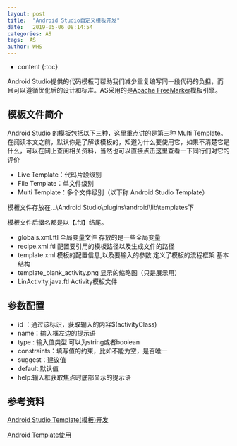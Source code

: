 ```yaml
---
layout: post
title:  "Android Studio自定义模板开发"
date:   2019-05-06 08:14:54
categories: AS
tags:  AS 
author: WHS
---
```



* content
{:toc}

Android Studio提供的代码模板可帮助我们减少重复编写同一段代码的负担，而且可以遵循优化后的设计和标准。AS采用的是[Apache FreeMarker](https://freemarker.apache.org/)模板引擎。 





## 模板文件简介

Android Studio 的模板包括以下三种，这里重点讲的是第三种 Multi Template。在阅读本文之前，默认你是了解该模板的，知道为什么要使用它，如果不清楚它是什么，可以在网上查阅相关资料，当然也可以直接点击这里查看一下同行们对它的评价

* Live Template：代码片段级别
* File Template：单文件级别
* Multi Template：多个文件级别（以下称 Android Studio Template）

模板文件存放在...\Android Studio\plugins\android\lib\templates下

模板文件后缀名都是以【.ftl】结尾。

* globals.xml.ftl 全局变量文件 存放的是一些全局变量
* recipe.xml.ftl 配置要引用的模板路径以及生成文件的路径
* template.xml 模板的配置信息,以及要输入的参数.定义了模板的流程框架 基本结构
* template_blank_activity.png 显示的缩略图（只是展示用）
* LinActivity.java.ftl Activity模板文件


## 参数配置

* id ：通过该标识，获取输入的内容$(activityClass)
* name：输入框左边的提示语
* type : 输入值类型 可以为string或者boolean
* constraints：填写值的约束，比如不能为空，是否唯一
* suggest：建议值
* default:默认值
* help:输入框获取焦点时底部显示的提示语

## 参考资料

[Android Studio Template(模板)开发](https://www.jianshu.com/p/e3548f441440)

[Android Template使用](https://www.jianshu.com/p/defe731151bf)